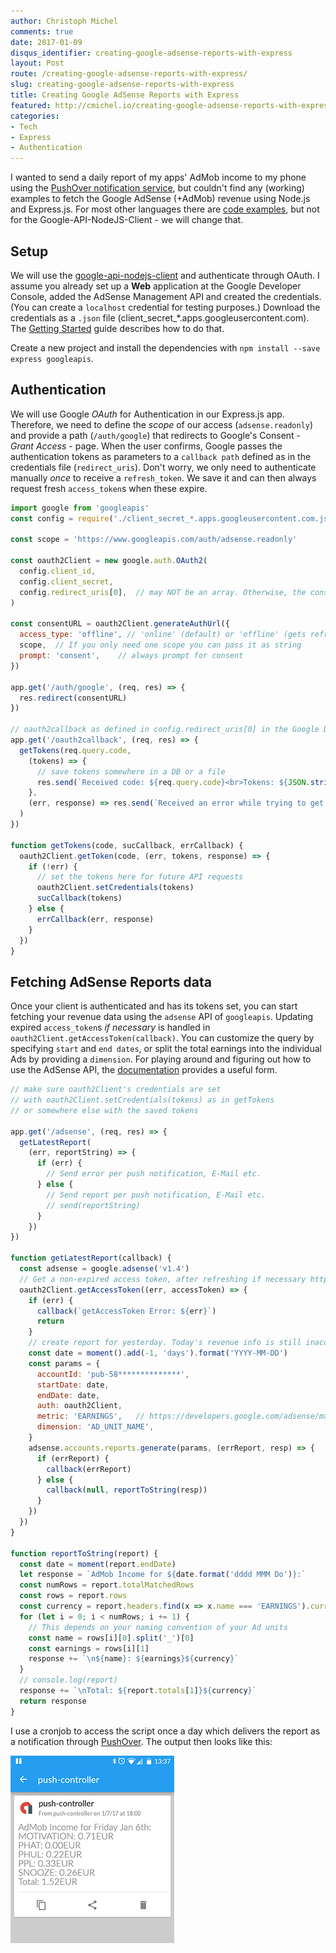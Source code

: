 ```yaml
---
author: Christoph Michel
comments: true
date: 2017-01-09
disqus_identifier: creating-google-adsense-reports-with-express
layout: Post
route: /creating-google-adsense-reports-with-express/
slug: creating-google-adsense-reports-with-express
title: Creating Google AdSense Reports with Express
featured: http://cmichel.io/creating-google-adsense-reports-with-express/google-pushover-adsense-reports.png
categories:
- Tech
- Express
- Authentication
---
```


I wanted to send a daily report of my apps' AdMob income to my phone using the [PushOver notification service](https://pushover.net/), but couldn't find any (working) examples to fetch the Google AdSense (+AdMob) revenue using Node.js and Express.js.
For most other languages there are [code examples](https://developers.google.com/adsense/management/libraries), but not for the Google-API-NodeJS-Client - we will change that.


## Setup
We will use the [google-api-nodejs-client](https://github.com/google/google-api-nodejs-client) and authenticate through OAuth.
I assume you already set up a **Web** application at the Google Developer Console, added the AdSense Management API and created the credentials.
(You can create a `localhost` credential for testing purposes.)
Download the credentials as a `.json` file (client_secret_*.apps.googleusercontent.com).
The [Getting Started](https://developers.google.com/adsense/management/getting_started) guide describes how to do that.

Create a new project and install the dependencies with `npm install --save express googleapis`.

## Authentication
We will use Google _OAuth_ for Authentication in our Express.js app.
Therefore, we need to define the _scope_ of our access (`adsense.readonly`) and provide a path (`/auth/google`) that redirects to Google's Consent - _Grant Access_ - page.
When the user confirms, Google passes the authentication tokens as parameters to a `callback path` defined as in the credentials file (`redirect_uris`).
Don't worry, we only need to authenticate manually _once_ to receive a `refresh_token`.
We save it and can then always request fresh `access_token`s when these expire.


```js
import google from 'googleapis'
const config = require('./client_secret_*.apps.googleusercontent.com.json').web

const scope = 'https://www.googleapis.com/auth/adsense.readonly'

const oauth2Client = new google.auth.OAuth2(
  config.client_id,
  config.client_secret,
  config.redirect_uris[0],  // may NOT be an array. Otherwise, the consent site works, but silently fails in getToken.
)

const consentURL = oauth2Client.generateAuthUrl({
  access_type: 'offline', // 'online' (default) or 'offline' (gets refresh_token)
  scope,  // If you only need one scope you can pass it as string
  prompt: 'consent',    // always prompt for consent
})

app.get('/auth/google', (req, res) => {
  res.redirect(consentURL)
})

// oauth2callback as defined in config.redirect_uris[0] in the Google Dev Console
app.get('/oauth2callback', (req, res) => {
  getTokens(req.query.code,
    (tokens) => {
      // save tokens somewhere in a DB or a file
      res.send(`Received code: ${req.query.code}<br>Tokens: ${JSON.stringify(tokens)}<br>Save them.`)
    },
    (err, response) => res.send(`Received an error while trying to get tokens with code ${req.query.code}: ${err}\n${JSON.stringify(response)}`),
  )
})

function getTokens(code, sucCallback, errCallback) {
  oauth2Client.getToken(code, (err, tokens, response) => {
    if (!err) {
      // set the tokens here for future API requests
      oauth2Client.setCredentials(tokens)
      sucCallback(tokens)
    } else {
      errCallback(err, response)
    }
  })
}
```

## Fetching AdSense Reports data
Once your client is authenticated and has its tokens set, you can start fetching your revenue data using the `adsense` API of `googleapis`.
Updating expired `access_token`s _if necessary_ is handled in `oauth2Client.getAccessToken(callback)`.
You can customize the query by specifying `start` and `end dates`, or split the total earnings into the individual Ads by providing a `dimension`.
For playing around and figuring out how to use the AdSense API, the [documentation](https://developers.google.com/adsense/management/v1.4/reference/accounts/reports/generate) provides a useful form.

```js
// make sure oauth2Client's credentials are set
// with oauth2Client.setCredentials(tokens) as in getTokens
// or somewhere else with the saved tokens

app.get('/adsense', (req, res) => {
  getLatestReport(
    (err, reportString) => {
      if (err) {
        // Send error per push notification, E-Mail etc.
      } else {
        // Send report per push notification, E-Mail etc.
        // send(reportString)
      }
    })
})

function getLatestReport(callback) {
  const adsense = google.adsense('v1.4')
  // Get a non-expired access token, after refreshing if necessary https://github.com/google/google-auth-library-nodejs/blob/master/lib/auth/oauth2client.js
  oauth2Client.getAccessToken((err, accessToken) => {
    if (err) {
      callback(`getAccessToken Error: ${err}`)
      return
    }
    // create report for yesterday. Today's revenue info is still inaccurate
    const date = moment().add(-1, 'days').format('YYYY-MM-DD')
    const params = {
      accountId: 'pub-58**************',
      startDate: date,
      endDate: date,
      auth: oauth2Client,
      metric: 'EARNINGS',   // https://developers.google.com/adsense/management/metrics-dimensions
      dimension: 'AD_UNIT_NAME',
    }
    adsense.accounts.reports.generate(params, (errReport, resp) => {
      if (errReport) {
        callback(errReport)
      } else {
        callback(null, reportToString(resp))
      }
    })
  })
}

function reportToString(report) {
  const date = moment(report.endDate)
  let response = `AdMob Income for ${date.format('dddd MMM Do')}:`
  const numRows = report.totalMatchedRows
  const rows = report.rows
  const currency = report.headers.find(x => x.name === 'EARNINGS').currency
  for (let i = 0; i < numRows; i += 1) {
    // This depends on your naming convention of your Ad units
    const name = rows[i][0].split('_')[0]
    const earnings = rows[i][1]
    response += `\n${name}: ${earnings}${currency}`
  }
  // console.log(report)
  response += `\nTotal: ${report.totals[1]}${currency}`
  return response
}
```

I use a cronjob to access the script once a day which delivers the report as a notification through [PushOver](https://pushover.net/).
The output then looks like this:

![Google AdSense Report PushOver](./google-pushover-adsense-reports.png)
